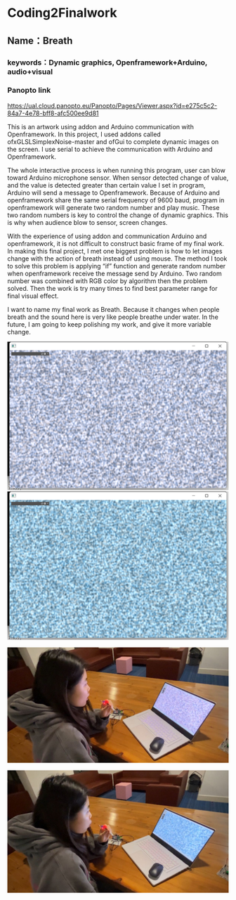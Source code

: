 # Coding2Finalwork

## Name：Breath

### keywords：Dynamic graphics, Openframework+Arduino, audio+visual

### Panopto link
https://ual.cloud.panopto.eu/Panopto/Pages/Viewer.aspx?id=e275c5c2-84a7-4e78-bff8-afc500ee9d81

This is an artwork using addon and Arduino communication with Openframework. In this project, I used addons called ofxGLSLSimplexNoise-master and ofGui to complete dynamic images on the screen. I use serial to achieve the communication with Arduino and Openframework.

The whole interactive process is when running this program, user can blow toward Arduino microphone sensor. When sensor detected change of value, and the value is detected greater than certain value I set in program, Arduino will send a message to Openframework. Because of Arduino and openframework share the same serial frequency of 9600 baud, program in openframework will generate two random number and play music. These two random numbers is key to control the change of dynamic graphics. This is why when audience blow to sensor, screen changes.

With the experience of using addon and communication Arduino and openframework, it is not difficult to construct basic frame of my final work. In making this final project, I met one biggest problem is how to let images change with the action of breath instead of using mouse. The method I took to solve this problem is applying “if” function and generate random number when openframework receive the message send by Arduino. Two random number was combined with RGB color by algorithm then the problem solved. Then the work is try many times to find best parameter range for final visual effect.

I want to name my final work as Breath. Because it changes when people breath and the sound here is very like people breathe under water. In the future, I am going to keep polishing my work, and give it more variable change.



![image](https://github.com/ZIqinGX/Coding2Finalwork/blob/main/image2%20(2).png)
![image](https://github.com/ZIqinGX/Coding2Finalwork/blob/main/image2%20(1).png)

![图片名称](https://github.com/ZIqinGX/Coding2Finalwork/blob/main/Testor%EF%BC%881%EF%BC%89.jpg)

![图片名称](https://github.com/ZIqinGX/Coding2Finalwork/blob/main/Testor%EF%BC%883%EF%BC%89.jpg) 

